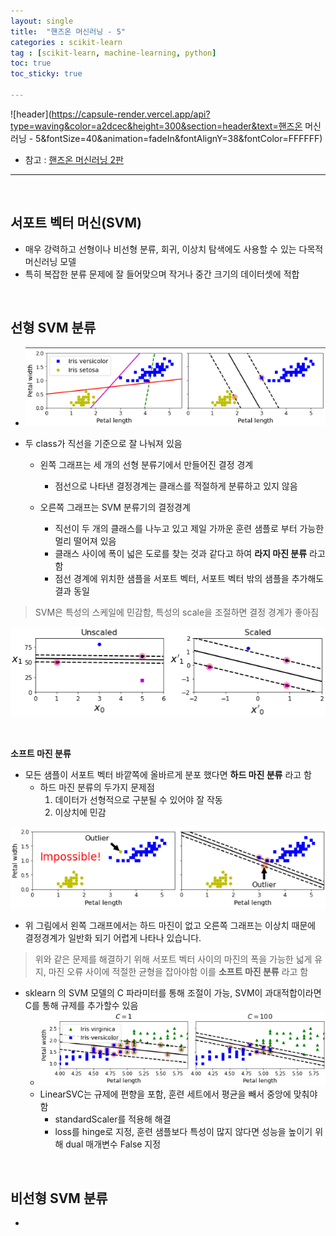 ```yaml
---
layout: single
title:  "핸즈온 머신러닝 - 5"
categories : scikit-learn
tag : [scikit-learn, machine-learning, python]
toc: true
toc_sticky: true

---
```


![header](https://capsule-render.vercel.app/api?type=waving&color=a2dcec&height=300&section=header&text=핸즈온 머신러닝 - 5&fontSize=40&animation=fadeIn&fontAlignY=38&fontColor=FFFFFF)

- 참고 : [핸즈온 머신러닝 2판](http://www.kyobobook.co.kr/product/detailViewKor.laf?mallGb=KOR&ejkGb=KOR&barcode=9791162242964)

------------------------------------------------------

&nbsp;



## 서포트 벡터 머신(SVM)

- 매우 강력하고 선형이나 비선형 분류, 회귀, 이상치 탐색에도 사용할 수 있는 다목적 머신러닝 모델
- 특히 복잡한 분류 문제에 잘 들어맞으며 작거나 중간 크기의 데이터셋에 적합

&nbsp;

## 선형 SVM 분류

- ![image-20221011172740196](/images/2022-10-11-hands_on_5/image-20221011172740196.png)

- 두 class가 직선을 기준으로 잘 나눠져 있음
  - 왼쪽 그래프는 세 개의 선형 분류기에서 만들어진 결정 경계
    - 점선으로 나타낸 결정경계는 클래스를 적절하게 분류하고 있지 않음

  - 오른쪽 그래프는 SVM 분류기의 결정경계
    - 직선이 두 개의 클래스를 나누고 있고 제일 가까운 훈련 샘플로 부터 가능한 멀리 떨어져 있음
    - 클래스 사이에 폭이 넓은 도로를 찾는 것과 같다고 하여 **라지 마진 분류** 라고 함
    - 점선 경계에 위치한 샘플을 서포트 벡터, 서포트 벡터 밖의 샘플을 추가해도 결과 동일


> SVM은 특성의 스케일에 민감함, 특성의 scale을 조절하면 결정 경계가 좋아짐

![image-20221011173232340](/images/2022-10-11-hands_on_5/image-20221011173232340.png)

&nbsp;

**소프트 마진 분류**

- 모든 샘플이 서포트 벡터 바깥쪽에 올바르게 분포 했다면 **하드 마진 분류** 라고 함
  - 하드 마진 분류의 두가지 문제점
    1. 데이터가 선형적으로 구분될 수 있어야 잘 작동
    2. 이상치에 민감


![image-20221011174400950](/images/2022-10-11-hands_on_5/image-20221011174400950.png)

- 위 그림에서 왼쪽 그래프에서는 하드 마진이 없고 오른쪽 그래프는 이상치 때문에 결정경계가 일반화 되기 어렵게 나타나 있습니다.

> 위와 같은 문제를 해결하기 위해 서포트 벡터 사이의 마진의 폭을 가능한 넓게 유지, 마진 오류 사이에 적절한 균형을 잡아야함 이를 **소프트 마진 분류** 라고 함

- sklearn 의 SVM 모델의 C 파라미터를 통해 조절이 가능, SVM이 과대적합이라면 C를 통해 규제를 추가할수 있음
  - ![image-20221011175026090](/images/2022-10-11-hands_on_5/image-20221011175026090.png)
  - LinearSVC는 규제에 편향을 포함, 훈련 세트에서 평균을 빼서 중앙에 맞춰야함
    - standardScaler를 적용해 해결
    - loss를 hinge로 지정, 훈련 샘플보다 특성이 많지 않다면 성능을 높이기 위해 dual 매개변수 False 지정

&nbsp;

## 비선형 SVM 분류

- 

